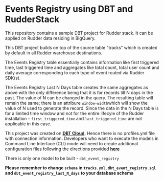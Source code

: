 # Events Registry using DBT and RudderStack

This repository contains a sample DBT project for Rudder stack. It can be applied on Rudder data residing in BigQuery. 

This DBT project builds on top of the source table "tracks" which is created by default in all Rudder warehouse destinations. 

The Events Registry table essentially contains information like first triggered time, last triggered time and aggregates like 
total count, total user count and daily average corresponding to each type of event routed via Rudder SDK(s).

The Events Registry Last N Days table creates the same aggregates as above with the only difference being that it is for records till 
N days in the past. The value of N can be changed in the query. The resulting table will remain the same; there is an attribure 
`window-width`which will show the value of N used to generate the record. Since the data in the N Days table is for a limited time 
window and not for the entire lifecyle of the Rudder installation - `first_triggered_time` and `last_triggered_time` are not
applicable in this case.

This project was created on [**DBT Cloud**](https://cloud.getdbt.com). Hence there is no profiles.yml file with connection information. 
Developers who want to execute the models in Command Line Interface (CLI) mode will need to create additional configuration files 
following the directions provided [**here**](https://docs.getdbt.com/docs/running-a-dbt-project/using-the-command-line-interface/)

There is only one model to be built - `dbt_event_registry`

**Please remember to change `schema` in `tracks.yml`, `dbt_event_registry.sql` and `dbt_event_registry_last_N_days` to your database schema**
